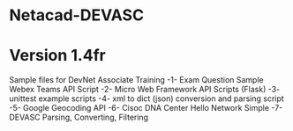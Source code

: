 # Netacad-DEVASC
# Version 1.4fr
Sample files for DevNet Associate Training
-1- Exam Question Sample Webex Teams API Script
-2- Micro Web Framework API Scripts (Flask)
-3- unittest example scripts
-4- xml to dict (json) conversion and parsing script
-5- Google Geocoding API
-6- Cisoc DNA Center Hello Network Simple
-7- DEVASC Parsing, Converting, Filtering

